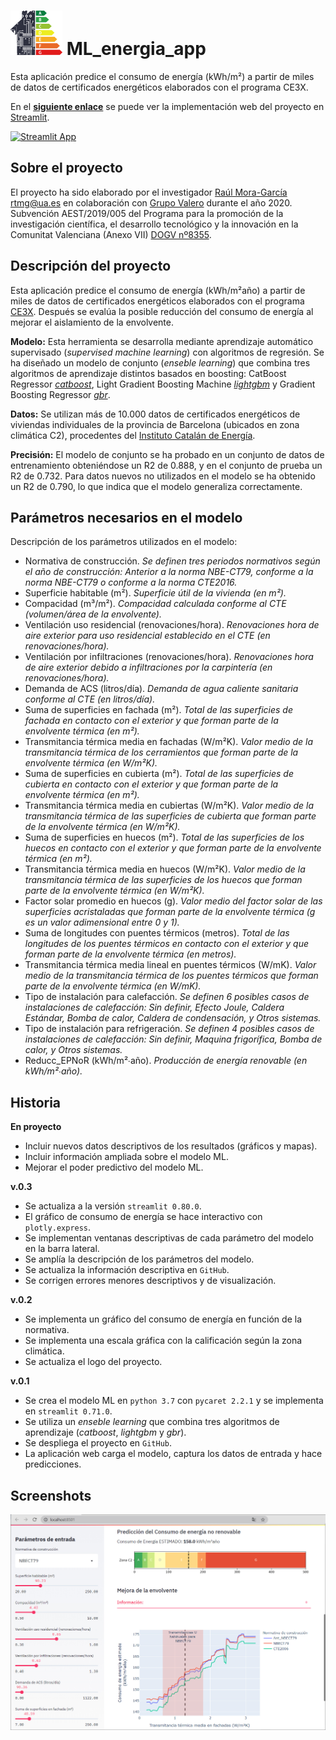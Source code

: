 

# <img src="logo.png" width="83" height="71"> ML_energia_app

Esta aplicación predice el consumo de energía (kWh/m²) a partir de miles de datos de certificados energéticos elaborados con el programa CE3X.

En el **[siguiente enlace](https://share.streamlit.io/raultomasmora/ml_energia_app/main/ML_energy_app.py)** se puede ver la implementación web del proyecto en [Streamlit](https://streamlit.io/).

[![Streamlit App](https://static.streamlit.io/badges/streamlit_badge_black_white.svg)](https://share.streamlit.io/raultomasmora/ml_energia_app/main/ML_energy_app.py)


## Sobre el proyecto
El proyecto ha sido elaborado por el investigador [Raúl Mora-García](https://publons.com/researcher/1717710/raul-tomas-mora-garcia/publications/) rtmg@ua.es en colaboración con [Grupo Valero](https://www.grupovalero.com/) durante el año 2020. Subvención AEST/2019/005 del Programa para la promoción de la investigación científica, el desarrollo tecnológico y la innovación en la Comunitat Valenciana (Anexo VII) [DOGV nº8355](http://www.dogv.gva.es/datos/2018/08/06/pdf/2018_7758.pdf).


## Descripción del proyecto
Esta aplicación predice el consumo de energía (kWh/m²año) a partir de miles de datos de certificados energéticos elaborados con el programa [CE3X](https://www.efinova.es/CE3X). Después se evalúa la posible reducción del consumo de energía al mejorar el aislamiento de la envolvente.

**Modelo:** Esta herramienta se desarrolla mediante aprendizaje automático supervisado (*supervised machine learning*) con algoritmos de regresión. Se ha diseñado un modelo de conjunto (*enseble learning*) que combina tres algoritmos de aprendizaje distintos basados en boosting: CatBoost Regressor [*catboost*](https://catboost.ai/), Light Gradient Boosting Machine [*lightgbm*](https://lightgbm.readthedocs.io/) y Gradient Boosting Regressor [*gbr*](https://scikit-learn.org/stable/auto_examples/ensemble/plot_gradient_boosting_regression.html).

**Datos:** Se utilizan más de 10.000 datos de certificados energéticos de viviendas individuales de la provincia de Barcelona (ubicados en zona climática C2), procedentes del [Instituto Catalán de Energía](http://icaen.gencat.cat/es/inici/).

**Precisión:** El modelo de conjunto se ha probado en un conjunto de datos de entrenamiento obteniéndose un R2 de 0.888, y en el conjunto de prueba un R2 de 0.732. Para datos nuevos no utilizados en el modelo se ha obtenido un R2 de 0.790, lo que indica que el modelo generaliza correctamente.


## Parámetros necesarios en el modelo
Descripción de los parámetros utilizados en el modelo:
- Normativa de construcción. *Se definen tres periodos normativos según el año de construcción: Anterior a la norma NBE-CT79, conforme a la norma NBE-CT79 o conforme a la norma CTE2016.*
- Superficie habitable (m²). *Superficie útil de la vivienda (en m²).*
- Compacidad (m³/m²). *Compacidad calculada conforme al CTE (volumen/área de la envolvente).*
- Ventilación uso residencial (renovaciones/hora). *Renovaciones hora de aire exterior para uso residencial establecido en el CTE (en renovaciones/hora).*
- Ventilación por infiltraciones (renovaciones/hora). *Renovaciones hora de aire exterior debido a infiltraciones por la carpintería (en renovaciones/hora).*
- Demanda de ACS (litros/día). *Demanda de agua caliente sanitaria conforme al CTE (en litros/día).*
- Suma de superficies en fachada (m²). *Total de las superficies de fachada en contacto con el exterior y que forman parte de la envolvente térmica (en m²).*
- Transmitancia térmica media en fachadas (W/m²K). *Valor medio de la transmitancia térmica de los cerramientos que forman parte de la envolvente térmica (en W/m²K).*
- Suma de superficies en cubierta (m²). *Total de las superficies de cubierta en contacto con el exterior y que forman parte de la envolvente térmica (en m²).*
- Transmitancia térmica media en cubiertas (W/m²K). *Valor medio de la transmitancia térmica de las superficies de cubierta que forman parte de la envolvente térmica (en W/m²K).*
- Suma de superficies en huecos (m²). *Total de las superficies de los huecos en contacto con el exterior y que forman parte de la envolvente térmica (en m²).*
- Transmitancia térmica media en huecos (W/m²K). *Valor medio de la transmitancia térmica de las superficies de los huecos que forman parte de la envolvente térmica (en W/m²K).*
- Factor solar promedio en huecos (g). *Valor medio del factor solar de las superficies acristaladas que forman parte de la envolvente térmica (g es un valor adimensional entre 0 y 1).*
- Suma de longitudes con puentes térmicos (metros). *Total de las longitudes de los puentes térmicos en contacto con el exterior y que forman parte de la envolvente térmica (en metros).*
- Transmitancia térmica media lineal en puentes térmicos (W/mK). *Valor medio de la transmitancia térmica de los puentes térmicos que forman parte de la envolvente térmica (en W/mK).*
- Tipo de instalación para calefacción. *Se definen 6 posibles casos de instalaciones de calefacción: Sin definir, Efecto Joule, Caldera Estándar, Bomba de calor, Caldera de condensación, y Otros sistemas.*
- Tipo de instalación para refrigeración. *Se definen 4 posibles casos de instalaciones de calefacción: Sin definir, Maquina frigorífica, Bomba de calor, y Otros sistemas.*
- Reducc_EPNoR (kWh/m²∙año). *Producción de energía renovable (en kWh/m²∙año).*


## Historia
**En proyecto**
- Incluir nuevos datos descriptivos de los resultados (gráficos y mapas).
- Incluir información ampliada sobre el modelo ML.
- Mejorar el poder predictivo del modelo ML.

**v.0.3**
- Se actualiza a la versión `streamlit 0.80.0`.
- El gráfico de consumo de energía se hace interactivo con `plotly.express`.
- Se implementan ventanas descriptivas de cada parámetro del modelo en la barra lateral.
- Se amplía la descripción de los parámetros del modelo.
- Se actualiza la información descriptiva en `GitHub`.
- Se corrigen errores menores descriptivos y de visualización.

**v.0.2**
- Se implementa un gráfico del consumo de energía en función de la normativa.
- Se implementa una escala gráfica con la calificación según la zona climática.
- Se actualiza el logo del proyecto.

**v.0.1**
- Se crea el modelo ML en `python 3.7` con `pycaret 2.2.1` y se implementa en `streamlit 0.71.0`.
- Se utiliza un *enseble learning* que combina tres algoritmos de aprendizaje (*catboost*, *lightgbm* y *gbr*).
- Se despliega el proyecto en `GitHub`.
- La aplicación web carga el modelo, captura los datos de entrada y hace predicciones.


## Screenshots
![app](images/app_energia_v03.jpg)
